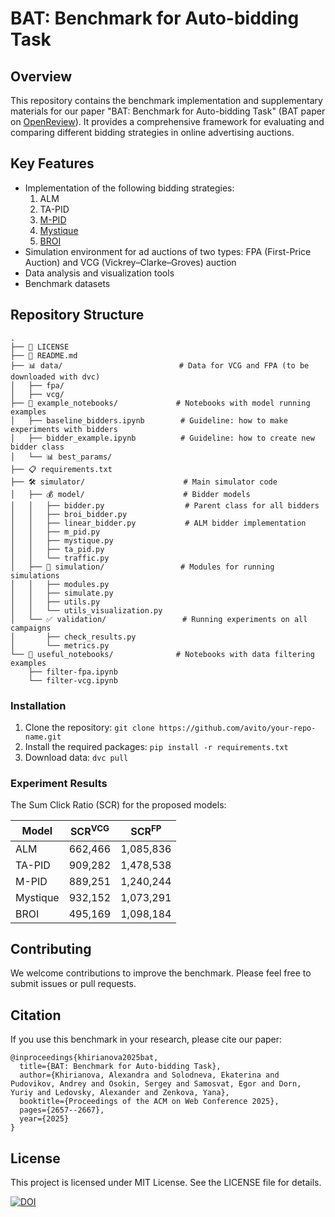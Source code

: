 # BAT: Benchmark for Auto-bidding Task

## Overview

This repository contains the benchmark implementation and supplementary materials for our paper "BAT: Benchmark for Auto-bidding Task" (BAT paper on [OpenReview](https://openreview.net/forum?id=9eRgajXN2w#discussion)). It provides a comprehensive framework for evaluating and comparing different bidding strategies in online advertising auctions.

## Key Features

- Implementation of the following bidding strategies:
  1. ALM
  2. TA-PID
  3. [M-PID](https://arxiv.org/pdf/1905.10928)
  4. [Mystique](https://www.yahooinc.com/research/publications/mystique-a-budget-pacing-system-for-performance-optimization-in-online-advertising)
  5. [BROI](https://arxiv.org/pdf/2301.13306)
- Simulation environment for ad auctions of two types: FPA (First-Price Auction) and VCG (Vickrey–Clarke–Groves) auction
- Data analysis and visualization tools
- Benchmark datasets

## Repository Structure

```
.
├── 📜 LICENSE
├── 📘 README.md
├── 📊 data/                          # Data for VCG and FPA (to be downloaded with dvc)
│   ├── fpa/
│   ├── vcg/
├── 📓 example_notebooks/             # Notebooks with model running examples
│   ├── baseline_bidders.ipynb        # Guideline: how to make experiments with bidders
│   ├── bidder_example.ipynb          # Guideline: how to create new bidder class
│   └── 📊 best_params/
├── 📋 requirements.txt
├── 🛠️ simulator/                      # Main simulator code
│   ├── 💰 model/                      # Bidder models
│   │   ├── bidder.py                  # Parent class for all bidders
│   │   ├── broi_bidder.py           
│   │   ├── linear_bidder.py           # ALM bidder implementation
│   │   ├── m_pid.py                
│   │   ├── mystique.py               
│   │   ├── ta_pid.py
│   │   └── traffic.py
│   ├── 🔄 simulation/                 # Modules for running simulations
│   │   ├── modules.py
│   │   ├── simulate.py
│   │   ├── utils.py
│   │   └── utils_visualization.py
│   └── ✅ validation/                 # Running experiments on all campaigns
│       ├── check_results.py
│       └── metrics.py
└── 📔 useful_notebooks/              # Notebooks with data filtering examples
    ├── filter-fpa.ipynb
    └── filter-vcg.ipynb
```

### Installation

1. Clone the repository: `git clone https://github.com/avito/your-repo-name.git`
2. Install the required packages: `pip install -r requirements.txt`
3. Download data: `dvc pull`

### Experiment Results

The Sum Click Ratio (SCR) for the proposed models:

| Model      | SCR<sup>VCG</sup> | SCR<sup>FP</sup> |
|------------|-------------------|------------------|
| ALM        | 662,466           | 1,085,836        |
| TA-PID     | 909,282           | 1,478,538        |
| M-PID      | 889,251           | 1,240,244        |
| Mystique   | 932,152           | 1,073,291        |
| BROI       | 495,169           | 1,098,184        |

## Contributing

We welcome contributions to improve the benchmark. Please feel free to submit issues or pull requests.

## Citation

If you use this benchmark in your research, please cite our paper: 

```
@inproceedings{khirianova2025bat,
  title={BAT: Benchmark for Auto-bidding Task},
  author={Khirianova, Alexandra and Solodneva, Ekaterina and Pudovikov, Andrey and Osokin, Sergey and Samosvat, Egor and Dorn, Yuriy and Ledovsky, Alexander and Zenkova, Yana},
  booktitle={Proceedings of the ACM on Web Conference 2025},
  pages={2657--2667},
  year={2025}
}
```

## License

This project is licensed under MIT License. See the LICENSE file for details. 

[![DOI](https://zenodo.org/badge/doi/10.5281/zenodo.14795981.svg)](http://dx.doi.org/10.5281/zenodo.14795981)

